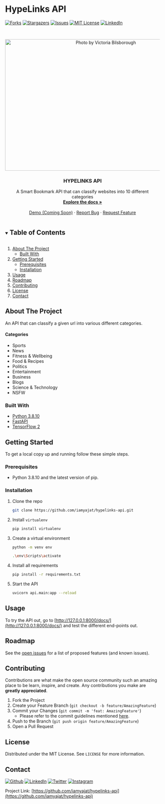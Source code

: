 # HypeLinks API
[![Forks][forks-shield]][forks-url]
[![Stargazers][stars-shield]][stars-url]
[![Issues][issues-shield]][issues-url]
[![MIT License][license-shield]][license-url]
[![LinkedIn][linkedin-shield]][linkedin-url]



<!-- PROJECT LOGO -->
<br />
<p align="center">
  <a href="https://github.com/iamyajat/hypelinks-API">
    <img src="https://images.unsplash.com/photo-1506445007064-9dda1f11b5b6?ixlib=rb-1.2.1&q=80&fm=jpg&crop=entropy&cs=tinysrgb&dl=victoria-bilsborough-b9zbVD--6I0-unsplash.jpg&w=2400" alt="Photo by Victoria Bilsborough" width="640" height="426">
  </a>
 
  <h3 align="center">HYPELINKS API</h3>

  <p align="center">
    A Smart Bookmark API that can classify websites into 10 different categories
    <br />
    <a href="https://github.com/iamyajat/hypelinks-API/blob/master/README.md"><strong>Explore the docs »</strong></a>
    <br />
    <br />
    <a href="#">Demo (Coming Soon)</a>
    ·
    <a href="https://github.com/iamyajat/hypelinks-api/issues">Report Bug</a>
    ·
    <a href="https://github.com/iamyajat/hypelinks-api/issues">Request Feature</a>
  </p>
</p>



<!-- TABLE OF CONTENTS -->
<details open="open">
  <summary><h2 style="display: inline-block">Table of Contents</h2></summary>
  <ol>
    <li>
      <a href="#about-the-project">About The Project</a>
      <ul>
        <li><a href="#built-with">Built With</a></li>
      </ul>
    </li>
    <li>
      <a href="#getting-started">Getting Started</a>
      <ul>
        <li><a href="#prerequisites">Prerequisites</a></li>
        <li><a href="#installation">Installation</a></li>
      </ul>
    </li>
    <li><a href="#usage">Usage</a></li>
    <li><a href="#roadmap">Roadmap</a></li>
    <li><a href="#contributing">Contributing</a></li>
    <li><a href="#license">License</a></li>
    <li><a href="#contact">Contact</a></li>
  </ol>
</details>



<!-- ABOUT THE PROJECT -->
## About The Project

An API that can classify a given url into various different categories.

#### Categories
- Sports
- News
- Fitness & Wellbeing
- Food & Recipes
- Politics
- Entertainment
- Business
- Blogs
- Science & Technology
- NSFW


### Built With

* [Python 3.8.10](https://www.python.org/downloads/release/python-3810/)
* [FastAPI](https://fastapi.tiangolo.com/)
* [TensorFlow 2](https://www.tensorflow.org/)



<!-- GETTING STARTED -->
## Getting Started

To get a local copy up and running follow these simple steps.

### Prerequisites
- Python 3.8.10 and the latest version of pip.


### Installation

1. Clone the repo
   ```sh
   git clone https://github.com/iamyajat/hypelinks-api.git
   ```
2. Install `virtualenv`
   ```sh
   pip install virtualenv
   ```
3. Create a virtual environment
   ```sh
   python -m venv env
   ```
   ```sh
   .\env\Scripts\activate
   ```
4. Install all requirements
   ```sh
   pip install -r requirements.txt
   ```
5. Start the API
   ```sh
   uvicorn api.main:app --reload
   ```

<!-- USAGE EXAMPLES -->
## Usage

To try the API out, go to [http://127.0.0.1:8000/docs/](http://127.0.0.1:8000/docs/) and test the different end-points out.



<!-- ROADMAP -->
## Roadmap

See the [open issues](https://github.com/iamyajat/hypelinks-api/issues) for a list of proposed features (and known issues).



<!-- CONTRIBUTING -->
## Contributing

Contributions are what make the open source community such an amazing place to be learn, inspire, and create. Any contributions you make are **greatly appreciated**.

1. Fork the Project
2. Create your Feature Branch (`git checkout -b feature/AmazingFeature`)
3. Commit your Changes (`git commit -m 'feat: AmazingFeature'`)
   - Please refer to the commit guidelines mentioned [here](https://www.conventionalcommits.org/en/v1.0.0/).
4. Push to the Branch (`git push origin feature/AmazingFeature`)
5. Open a Pull Request



<!-- LICENSE -->
## License

Distributed under the MIT License. See `LICENSE` for more information.



<!-- CONTACT -->
## Contact

<a href="https://www.iamyajat.co/" target="_blank"><img alt="Github" src="https://img.shields.io/badge/-Website-brightgreen?style=for-the-badge&logo=appveyor&logoColor=white&color=999900&logo=data:null" /></a>
<a href="https://linkedin.com/in/iamyajat" target="_blank"><img alt="LinkedIn" src="https://img.shields.io/badge/linkedin-%230077B5.svg?&style=for-the-badge&logo=linkedin&logoColor=white" /></a>
<a href="https://twitter.com/iamyajat" target="_blank"><img alt="Twitter" src="https://img.shields.io/badge/twitter-%231DA1F2.svg?&style=for-the-badge&logo=twitter&logoColor=white" /></a>
<a href="https://instagram.com/iamyajat" target="_blank"><img alt="Instagram" src="https://img.shields.io/badge/instagram-%FF69B4.svg?&style=for-the-badge&logo=instagram&logoColor=white&color=cd486b" /></a>


Project Link: [https://github.com/iamyajat/hypelinks-api](https://github.com/iamyajat/hypelinks-api)




<!-- MARKDOWN LINKS & IMAGES -->
<!-- https://www.markdownguide.org/basic-syntax/#reference-style-links -->
[contributors-shield]: https://img.shields.io/github/contributors/iamyajat/hypelinks-API.svg?style=for-the-badge
[contributors-url]: https://github.com/iamyajat/hypelinks-api/graphs/contributors
[forks-shield]: https://img.shields.io/github/forks/iamyajat/hypelinks-API.svg?style=for-the-badge
[forks-url]: https://github.com/iamyajat/hypelinks-api/network/members
[stars-shield]: https://img.shields.io/github/stars/iamyajat/hypelinks-API.svg?style=for-the-badge
[stars-url]: https://github.com/iamyajat/hypelinks-api/stargazers
[issues-shield]: https://img.shields.io/github/issues/iamyajat/hypelinks-API.svg?style=for-the-badge
[issues-url]: https://github.com/iamyajat/hypelinks-api/issues
[license-shield]: https://img.shields.io/github/license/iamyajat/hypelinks-API.svg?style=for-the-badge
[license-url]: https://github.com/iamyajat/hypelinks-API/blob/master/LICENSE
[linkedin-shield]: https://img.shields.io/badge/-LinkedIn-black.svg?style=for-the-badge&logo=linkedin&colorB=555
[linkedin-url]: https://linkedin.com/in/iamyajat

